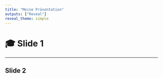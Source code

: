```yaml
---
title: "Meine Präsentation"
outputs: ["Reveal"]
reveal_theme: simple
---
```


# 🎓 Slide 1

---

## Slide 2